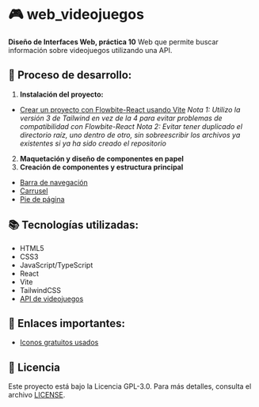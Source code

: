 # 🎮 web_videojuegos

**Diseño de Interfaces Web, práctica 10**
Web que permite buscar información sobre videojuegos utilizando una API.

## 🚀 Proceso de desarrollo:

1. **Instalación del proyecto:**
- [Crear un proyecto con Flowbite-React usando Vite](https://flowbite-react.com/)
*Nota 1: Utilizo la versión 3 de Tailwind en vez de la 4 para evitar problemas de compatibilidad con Flowbite-React*
*Nota 2: Evitar tener duplicado el directorio raíz, uno dentro de otro, sin sobreescribir los archivos ya existentes si ya ha sido creado el repositorio*
2. **Maquetación y diseño de componentes en papel**
3. **Creación de componentes y estructura principal**
- [Barra de navegación](https://flowbite-react.com/docs/components/navbar)
- [Carrusel](https://flowbite-react.com/docs/components/carousel)
- [Pie de página](https://flowbite-react.com/docs/components/footer)

## 📚 Tecnologías utilizadas:

- HTML5
- CSS3
- JavaScript/TypeScript
- React
- Vite
- TailwindCSS
- [API de videojuegos](https://rawg.io/)

## :pencil: Enlaces importantes:

- [Iconos gratuitos usados](https://iconos8.es/)

## 📄 Licencia

Este proyecto está bajo la Licencia GPL-3.0. Para más detalles, consulta el archivo [LICENSE](LICENSE).
